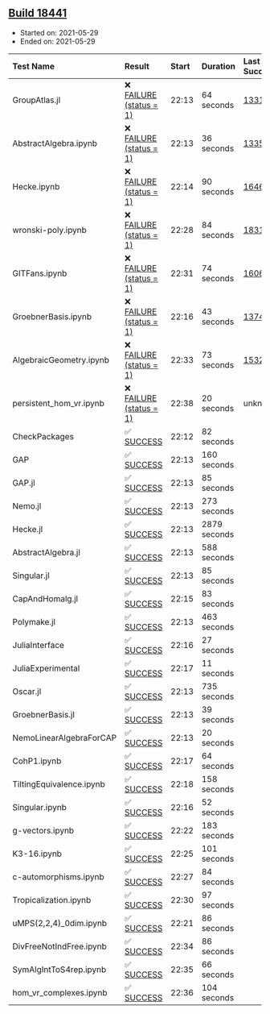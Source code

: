 ## [Build 18441](https://oscarci.mathematik.uni-kl.de/job/oscar/18441/)

* Started on: 2021-05-29
* Ended on: 2021-05-29

| Test Name    | Result | Start | Duration | Last Success | First Failure |
|:-------------|:-------|:------|:---------|:-------------|:--------------|
| GroupAtlas.jl | ❌ [FAILURE (status = 1)](https://oscarci.mathematik.uni-kl.de/job/oscar/18441/artifact/logs/build-18441/GroupAtlas.jl.log) | 22:13 | 64 seconds | [13311](https://oscarci.mathematik.uni-kl.de/job/oscar/13311/) | [13312](https://oscarci.mathematik.uni-kl.de/job/oscar/13312/) |
| AbstractAlgebra.ipynb | ❌ [FAILURE (status = 1)](https://oscarci.mathematik.uni-kl.de/job/oscar/18441/artifact/logs/build-18441/AbstractAlgebra.ipynb.log) | 22:13 | 36 seconds | [13355](https://oscarci.mathematik.uni-kl.de/job/oscar/13355/) | [13356](https://oscarci.mathematik.uni-kl.de/job/oscar/13356/) |
| Hecke.ipynb | ❌ [FAILURE (status = 1)](https://oscarci.mathematik.uni-kl.de/job/oscar/18441/artifact/logs/build-18441/Hecke.ipynb.log) | 22:14 | 90 seconds | [16463](https://oscarci.mathematik.uni-kl.de/job/oscar/16463/) | [16464](https://oscarci.mathematik.uni-kl.de/job/oscar/16464/) |
| wronski-poly.ipynb | ❌ [FAILURE (status = 1)](https://oscarci.mathematik.uni-kl.de/job/oscar/18441/artifact/logs/build-18441/wronski-poly.ipynb.log) | 22:28 | 84 seconds | [18314](https://oscarci.mathematik.uni-kl.de/job/oscar/18314/) | [18315](https://oscarci.mathematik.uni-kl.de/job/oscar/18315/) |
| GITFans.ipynb | ❌ [FAILURE (status = 1)](https://oscarci.mathematik.uni-kl.de/job/oscar/18441/artifact/logs/build-18441/GITFans.ipynb.log) | 22:31 | 74 seconds | [16068](https://oscarci.mathematik.uni-kl.de/job/oscar/16068/) | [16069](https://oscarci.mathematik.uni-kl.de/job/oscar/16069/) |
| GroebnerBasis.ipynb | ❌ [FAILURE (status = 1)](https://oscarci.mathematik.uni-kl.de/job/oscar/18441/artifact/logs/build-18441/GroebnerBasis.ipynb.log) | 22:16 | 43 seconds | [13748](https://oscarci.mathematik.uni-kl.de/job/oscar/13748/) | [13749](https://oscarci.mathematik.uni-kl.de/job/oscar/13749/) |
| AlgebraicGeometry.ipynb | ❌ [FAILURE (status = 1)](https://oscarci.mathematik.uni-kl.de/job/oscar/18441/artifact/logs/build-18441/AlgebraicGeometry.ipynb.log) | 22:33 | 73 seconds | [15322](https://oscarci.mathematik.uni-kl.de/job/oscar/15322/) | [15323](https://oscarci.mathematik.uni-kl.de/job/oscar/15323/) |
| persistent_hom_vr.ipynb | ❌ [FAILURE (status = 1)](https://oscarci.mathematik.uni-kl.de/job/oscar/18441/artifact/logs/build-18441/persistent_hom_vr.ipynb.log) | 22:38 | 20 seconds | unknown | unknown |
| CheckPackages | ✅ [SUCCESS](https://oscarci.mathematik.uni-kl.de/job/oscar/18441/artifact/logs/build-18441/CheckPackages.log) | 22:12 | 82 seconds |  |  |
| GAP | ✅ [SUCCESS](https://oscarci.mathematik.uni-kl.de/job/oscar/18441/artifact/logs/build-18441/GAP.log) | 22:13 | 160 seconds |  |  |
| GAP.jl | ✅ [SUCCESS](https://oscarci.mathematik.uni-kl.de/job/oscar/18441/artifact/logs/build-18441/GAP.jl.log) | 22:13 | 85 seconds |  |  |
| Nemo.jl | ✅ [SUCCESS](https://oscarci.mathematik.uni-kl.de/job/oscar/18441/artifact/logs/build-18441/Nemo.jl.log) | 22:13 | 273 seconds |  |  |
| Hecke.jl | ✅ [SUCCESS](https://oscarci.mathematik.uni-kl.de/job/oscar/18441/artifact/logs/build-18441/Hecke.jl.log) | 22:13 | 2879 seconds |  |  |
| AbstractAlgebra.jl | ✅ [SUCCESS](https://oscarci.mathematik.uni-kl.de/job/oscar/18441/artifact/logs/build-18441/AbstractAlgebra.jl.log) | 22:13 | 588 seconds |  |  |
| Singular.jl | ✅ [SUCCESS](https://oscarci.mathematik.uni-kl.de/job/oscar/18441/artifact/logs/build-18441/Singular.jl.log) | 22:13 | 85 seconds |  |  |
| CapAndHomalg.jl | ✅ [SUCCESS](https://oscarci.mathematik.uni-kl.de/job/oscar/18441/artifact/logs/build-18441/CapAndHomalg.jl.log) | 22:15 | 83 seconds |  |  |
| Polymake.jl | ✅ [SUCCESS](https://oscarci.mathematik.uni-kl.de/job/oscar/18441/artifact/logs/build-18441/Polymake.jl.log) | 22:13 | 463 seconds |  |  |
| JuliaInterface | ✅ [SUCCESS](https://oscarci.mathematik.uni-kl.de/job/oscar/18441/artifact/logs/build-18441/JuliaInterface.log) | 22:16 | 27 seconds |  |  |
| JuliaExperimental | ✅ [SUCCESS](https://oscarci.mathematik.uni-kl.de/job/oscar/18441/artifact/logs/build-18441/JuliaExperimental.log) | 22:17 | 11 seconds |  |  |
| Oscar.jl | ✅ [SUCCESS](https://oscarci.mathematik.uni-kl.de/job/oscar/18441/artifact/logs/build-18441/Oscar.jl.log) | 22:13 | 735 seconds |  |  |
| GroebnerBasis.jl | ✅ [SUCCESS](https://oscarci.mathematik.uni-kl.de/job/oscar/18441/artifact/logs/build-18441/GroebnerBasis.jl.log) | 22:13 | 39 seconds |  |  |
| NemoLinearAlgebraForCAP | ✅ [SUCCESS](https://oscarci.mathematik.uni-kl.de/job/oscar/18441/artifact/logs/build-18441/NemoLinearAlgebraForCAP.log) | 22:13 | 20 seconds |  |  |
| CohP1.ipynb | ✅ [SUCCESS](https://oscarci.mathematik.uni-kl.de/job/oscar/18441/artifact/logs/build-18441/CohP1.ipynb.log) | 22:17 | 64 seconds |  |  |
| TiltingEquivalence.ipynb | ✅ [SUCCESS](https://oscarci.mathematik.uni-kl.de/job/oscar/18441/artifact/logs/build-18441/TiltingEquivalence.ipynb.log) | 22:18 | 158 seconds |  |  |
| Singular.ipynb | ✅ [SUCCESS](https://oscarci.mathematik.uni-kl.de/job/oscar/18441/artifact/logs/build-18441/Singular.ipynb.log) | 22:16 | 52 seconds |  |  |
| g-vectors.ipynb | ✅ [SUCCESS](https://oscarci.mathematik.uni-kl.de/job/oscar/18441/artifact/logs/build-18441/g-vectors.ipynb.log) | 22:22 | 183 seconds |  |  |
| K3-16.ipynb | ✅ [SUCCESS](https://oscarci.mathematik.uni-kl.de/job/oscar/18441/artifact/logs/build-18441/K3-16.ipynb.log) | 22:25 | 101 seconds |  |  |
| c-automorphisms.ipynb | ✅ [SUCCESS](https://oscarci.mathematik.uni-kl.de/job/oscar/18441/artifact/logs/build-18441/c-automorphisms.ipynb.log) | 22:27 | 84 seconds |  |  |
| Tropicalization.ipynb | ✅ [SUCCESS](https://oscarci.mathematik.uni-kl.de/job/oscar/18441/artifact/logs/build-18441/Tropicalization.ipynb.log) | 22:30 | 97 seconds |  |  |
| uMPS(2,2,4)_0dim.ipynb | ✅ [SUCCESS](https://oscarci.mathematik.uni-kl.de/job/oscar/18441/artifact/logs/build-18441/uMPS-2-2-4-_0dim.ipynb.log) | 22:21 | 86 seconds |  |  |
| DivFreeNotIndFree.ipynb | ✅ [SUCCESS](https://oscarci.mathematik.uni-kl.de/job/oscar/18441/artifact/logs/build-18441/DivFreeNotIndFree.ipynb.log) | 22:34 | 86 seconds |  |  |
| SymAlgIntToS4rep.ipynb | ✅ [SUCCESS](https://oscarci.mathematik.uni-kl.de/job/oscar/18441/artifact/logs/build-18441/SymAlgIntToS4rep.ipynb.log) | 22:35 | 66 seconds |  |  |
| hom_vr_complexes.ipynb | ✅ [SUCCESS](https://oscarci.mathematik.uni-kl.de/job/oscar/18441/artifact/logs/build-18441/hom_vr_complexes.ipynb.log) | 22:36 | 104 seconds |  |  |

